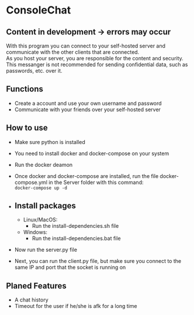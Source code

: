 # ConsoleChat
## Content in development -> errors may occur

With this program you can connect to your self-hosted server and communicate with the other clients that are connected.<br>
As you host your server, you are responsible for the content and security.<br>
This messanger is not recommended for sending confidential data, such as passwords, etc. over it.<br>

## Functions

- Create a account and use your own username and password
- Communicate with your friends over your self-hosted server

## How to use

- Make sure python is installed
- You need to install docker and docker-compose on your system
- Run the docker deamon
- Once docker and docker-compose are installed, run the file docker-compose.yml in the Server folder with this command:<br> ```` docker-compose up -d ````
  
-  ## Install packages
    - Linux/MacOS:   
      - Run the install-dependencies.sh file
    - Windows:
      - Run the install-dependencies.bat file
         
- Now run the server.py file
- Next, you can run the client.py file, but make sure you connect to the same IP and port that the socket is running on

## Planed Features

- A chat history
- Timeout for the user if he/she is afk for a long time
